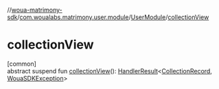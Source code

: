 //[woua-matrimony-sdk](../../../index.md)/[com.woualabs.matrimony.user.module](../index.md)/[UserModule](index.md)/[collectionView](collection-view.md)

# collectionView

[common]\
abstract suspend fun [collectionView](collection-view.md)(): [HandlerResult](../../com.woualabs.matrimony.errors/-handler-result/index.md)<[CollectionRecord](../../com.woualabs.matrimony.user.mapper/-collection-record/index.md), [WouaSDKException](../../com.woualabs.matrimony.errors.exception/-woua-s-d-k-exception/index.md)>
